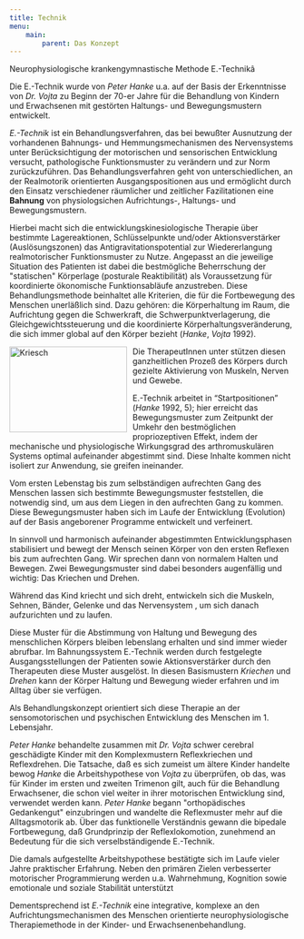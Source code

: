 ```yaml
---
title: Technik
menu:
    main:
        parent: Das Konzept
---
```

Neurophysiologische krankengymnastische Methode E.-Technikâ

Die E.-Technik wurde von *Peter Hanke*  u.a. auf der Basis der Erkenntnisse von *Dr. Vojta* zu Beginn der 70-er Jahre für die Behandlung von Kindern und Erwachsenen mit gestörten Haltungs- und Bewegungsmustern entwickelt.

*E.-Technik* ist ein Behandlungsverfahren, das bei bewußter Ausnutzung der vorhandenen Bahnungs- und Hemmungsmechanismen des Nervensystems unter Berücksichtigung der motorischen und sensorischen Entwicklung versucht, pathologische Funktionsmuster zu verändern und zur Norm zurückzuführen. Das Behandlungsverfahren geht von unterschiedlichen, an der Realmotorik orientierten Ausgangspositionen aus und ermöglicht durch den Einsatz verschiedener räumlicher und zeitlicher Fazilitationen eine **Bahnung** von physiologsichen Aufrichtungs-, Haltungs- und Bewegungsmustern.

Hierbei macht sich die entwicklungskinesiologische Therapie über bestimmte Lagereaktionen, Schlüsselpunkte und/oder Aktionsverstärker (Auslösungszonen) das Antigravitationspotential zur Wiedererlangung realmotorischer Funktionsmuster zu Nutze. Angepasst an die jeweilige Situation des Patienten ist dabei die bestmögliche Beherrschung der "statischen" Körperlage (posturale Reaktibilität) als Voraussetzung für koordinierte ökonomische Funktionsabläufe anzustreben. Diese Behandlungsmethode beinhaltet alle Kriterien, die für die Fortbewegung des Menschen unerläßlich sind. Dazu gehören: die Körperhaltung im Raum, die Aufrichtung gegen die Schwerkraft, die Schwerpunktverlagerung, die Gleichgewichtssteuerung und die koordinierte Körperhaltungsveränderung, die sich immer global auf den Körper bezieht (*Hanke*, *Vojta* 1992).

<img src="/images/uploads/ET_Kriech_1.JPG"
     alt="Kriesch"
     height="151"
     width="207"
     style="float: left; margin-right: 10px;" />
Die TherapeutInnen unter stützen diesen ganzheitlichen Prozeß des Körpers durch gezielte Aktivierung von Muskeln, Nerven und Gewebe.

E.-Technik arbeitet in “Startpositionen” (*Hanke* 1992, 5); hier erreicht das Bewegungsmuster zum Zeitpunkt der Umkehr den bestmöglichen propriozeptiven Effekt, indem der mechanische und physiologische Wirkungsgrad des arthromuskulären Systems optimal aufeinander abgestimmt sind. Diese Inhalte kommen nicht isoliert zur Anwendung, sie greifen ineinander.

Vom ersten Lebenstag bis zum selbständigen aufrechten Gang des Menschen lassen sich bestimmte Bewegungsmuster feststellen, die notwendig sind, um aus dem Liegen in den aufrechten Gang zu kommen. Diese Bewegungsmuster haben sich im Laufe der Entwicklung (Evolution) auf der Basis angeborener Programme entwickelt und verfeinert.

In sinnvoll und harmonisch aufeinander abgestimmten Entwicklungsphasen stabilisiert und bewegt der Mensch seinen Körper von den ersten Reflexen bis zum aufrechten Gang. Wir sprechen dann von normalem Halten und Bewegen. Zwei Bewegungsmuster sind dabei besonders augenfällig und wichtig: Das Kriechen und Drehen.

Während das Kind kriecht und sich dreht, entwickeln sich die Muskeln, Sehnen, Bänder, Gelenke und das Nervensystem , um sich danach aufzurichten und zu laufen.

Diese Muster für die Abstimmung  von Haltung und Bewegung des menschlichen Körpers bleiben lebenslang erhalten und sind immer wieder abrufbar. Im Bahnungssystem E.-Technik werden durch festgelegte Ausgangsstellungen der Patienten sowie Aktionsverstärker durch den Therapeuten diese Muster ausgelöst. In diesen Basismustern *Kriechen* und *Drehen* kann der Körper Haltung und Bewegung wieder erfahren und im Alltag über sie verfügen.

Als Behandlungskonzept orientiert sich diese Therapie an der sensomotorischen und psychischen Entwicklung des Menschen im 1. Lebensjahr.

*Peter Hanke* behandelte zusammen mit *Dr. Vojta* schwer cerebral geschädigte Kinder mit den Komplexmustern Reflexkriechen und Reflexdrehen. Die Tatsache, daß es sich zumeist um ältere Kinder handelte bewog *Hanke* die Arbeitshypothese von *Vojta* zu überprüfen, ob das, was für Kinder im ersten und zweiten Trimenon gilt, auch für die Behandlung Erwachsener, die schon viel weiter in ihrer motorischen Entwicklung sind, verwendet werden kann. *Peter Hanke* begann "orthopädisches Gedankengut" einzubringen und wandelte die Reflexmuster mehr auf die Alltagsmotorik ab. Über das funktionelle Verständnis gewann die bipedale Fortbewegung, daß Grundprinzip der Reflexlokomotion, zunehmend an Bedeutung für die sich verselbständigende E.-Technik.

Die damals aufgestellte Arbeitshypothese bestätigte sich im Laufe vieler Jahre praktischer Erfahrung. Neben den primären Zielen verbesserter motorischer Programmierung werden u.a. Wahrnehmung, Kognition sowie emotionale und soziale Stabilität unterstützt

Dementsprechend ist *E.-Technik* eine integrative, komplexe an den Aufrichtungsmechanismen des Menschen orientierte neurophysiologische Therapiemethode in der Kinder- und Erwachsenenbehandlung.